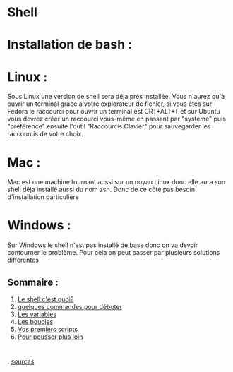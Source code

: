 # Shell 

# Installation de bash :
   # Linux :
Sous Linux une version de shell sera déja prés installée. Vous n'aurez qu'à ouvrir un terminal grace à votre explorateur de fichier, si vous êtes sur Fedora le raccourci pour ouvrir un terminal est CRT+ALT+T et sur Ubuntu vous devrez créer un raccourci vous-même en passant par "système" puis "préférence" ensuite  l'outil "Raccourcis Clavier" pour sauvegarder les raccourcis de votre choix.
  # Mac :
Mac est une machine tournant aussi sur un noyau Linux donc elle aura son shell déja installé aussi  du nom zsh.
Donc de ce côté pas besoin d'installation particulière
  # Windows : 
Sur Windows le shell n'est pas installé de base donc on va devoir contourner le problème. Pour cela on peut passer par plusieurs solutions différentes
## Sommaire : 
1. [Le shell c'est quoi?](https://github.com/lancelot260/linux/blob/main/shell%3F.md)
2. [quelques commandes pour débuter](https://github.com/lancelot260/linux/blob/main/commande.md)
3. [Les variables](https://github.com/lancelot260/linux/blob/main/variable.md)
4. [Les boucles](https://github.com/lancelot260/linux/blob/main/boucles.md)
5. [Vos premiers scripts](https://github.com/lancelot260/linux/blob/main/script%3F.md)
6. [Pour pousser plus loin](./Pour_pousser_plus_loin.md)

#
. *[sources](https://github.com/lancelot260/linux/blob/main/source.md)*
